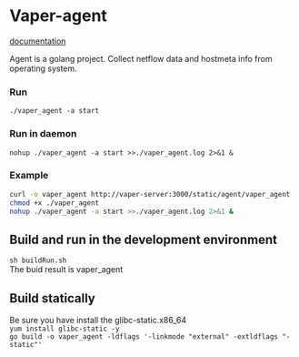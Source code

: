 # Vaper-agent

[documentation](https://vapering.github.io/vaper/#/)  

Agent is a golang project. Collect netflow data and hostmeta info from operating system.

### Run

`./vaper_agent -a start`

### Run in daemon

`nohup ./vaper_agent -a start >>./vaper_agent.log 2>&1 &`

### Example

```bash
curl -o vaper_agent http://vaper-server:3000/static/agent/vaper_agent
chmod +x ./vaper_agent
nohup ./vaper_agent -a start >>./vaper_agent.log 2>&1 &
```

## Build and run in the development environment

`sh buildRun.sh`  
The buid result is vaper_agent

## Build statically
Be sure you have install the glibc-static.x86_64  
`yum install glibc-static -y`   
`go build -o vaper_agent -ldflags '-linkmode "external" -extldflags "-static"'`

